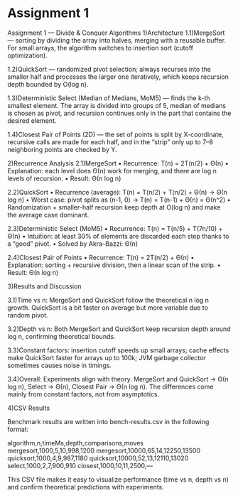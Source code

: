 # Assignment 1
Assignment 1 — Divide & Conquer Algorithms
1)Architecture
1.1)MergeSort — sorting by dividing the array into halves, merging with a reusable buffer. For small arrays, the algorithm switches to insertion sort (cutoff optimization).

1.2)QuickSort — randomized pivot selection; always recurses into the smaller half and processes the larger one iteratively, which keeps recursion depth bounded by O(log n).

1.3)Deterministic Select (Median of Medians, MoM5) — finds the k-th smallest element. The array is divided into groups of 5, median of medians is chosen as pivot, and recursion continues only in the part that contains the desired element.

1.4)Closest Pair of Points (2D) — the set of points is split by X-coordinate, recursive calls are made for each half, and in the “strip” only up to 7–8 neighboring points are checked by Y.


2)Recurrence Analysis
2.1)MergeSort
•	Recurrence: T(n) = 2T(n/2) + Θ(n)
•	Explanation: each level does Θ(n) work for merging, and there are log n levels of recursion.
•	Result: Θ(n log n)

2.2)QuickSort
•	Recurrence (average): T(n) = T(n/2) + T(n/2) + Θ(n) → Θ(n log n)
•	Worst case: pivot splits as (n-1, 0) → T(n) = T(n-1) + Θ(n) = Θ(n^2)
•	Randomization + smaller-half recursion keep depth at O(log n) and make the average case dominant.

2.3)Deterministic Select (MoM5)
•	Recurrence: T(n) = T(n/5) + T(7n/10) + Θ(n)
•	Intuition: at least 30% of elements are discarded each step thanks to a “good” pivot.
•	Solved by Akra–Bazzi: Θ(n)

2.4)Closest Pair of Points
•	Recurrence: T(n) = 2T(n/2) + Θ(n)
•	Explanation: sorting + recursive division, then a linear scan of the strip.
•	Result: Θ(n log n)


3)Results and Discussion

3.1)Time vs n: MergeSort and QuickSort follow the theoretical n log n growth. QuickSort is a bit faster on average but more variable due to random pivot.

3.2)Depth vs n: Both MergeSort and QuickSort keep recursion depth around log n, confirming theoretical bounds.

3.3)Constant factors: insertion cutoff speeds up small arrays; cache effects make QuickSort faster for arrays up to 100k; JVM garbage collector sometimes causes noise in timings.

3.4)Overall: Experiments align with theory. MergeSort and QuickSort → Θ(n log n), Select → Θ(n), Closest Pair → Θ(n log n). The differences come mainly from constant factors, not from asymptotics.

4)CSV Results

Benchmark results are written into bench-results.csv in the following format:

algorithm,n,timeMs,depth,comparisons,moves
mergesort,1000,5,10,998,1200
mergesort,10000,65,14,12250,13500
quicksort,1000,4,9,987,1180
quicksort,10000,52,13,12110,13020
select,1000,2,7,900,910
closest,1000,10,11,2500,—

This CSV file makes it easy to visualize performance (time vs n, depth vs n) and confirm theoretical predictions with experiments.
